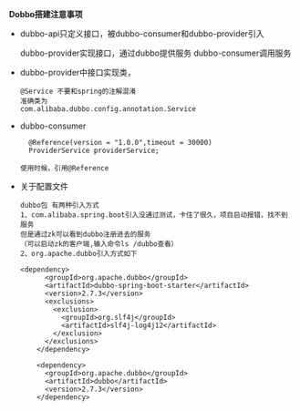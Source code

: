 ​	**Dobbo搭建注意事项**

- dubbo-api只定义接口，被dubbo-consumer和dubbo-provider引入

  dubbo-provider实现接口，通过dubbo提供服务
  dubbo-consumer调用服务

- dubbo-provider中接口实现类，

  ```
  @Service 不要和spring的注解混淆
  准确类为
  com.alibaba.dubbo.config.annotation.Service
  ```

- dubbo-consumer

  ```
    @Reference(version = "1.0.0",timeout = 30000)
    ProviderService providerService;
  
  使用时候，引用@Reference
  ```

- 关于配置文件

  ```
  dubbo包 有两种引入方式   
  1、com.alibaba.spring.boot引入没通过测试，卡住了很久，项目启动报错，找不到服务
  但是通过zk可以看到dubbo注册进去的服务
  （可以启动zk的客户端,输入命令ls /dubbo查看）
  2、org.apache.dubbo引入方式如下
  
  <dependency>
        <groupId>org.apache.dubbo</groupId>
        <artifactId>dubbo-spring-boot-starter</artifactId>
        <version>2.7.3</version>
        <exclusions>
          <exclusion>
            <groupId>org.slf4j</groupId>
            <artifactId>slf4j-log4j12</artifactId>
          </exclusion>
        </exclusions>
      </dependency>
  
      <dependency>
        <groupId>org.apache.dubbo</groupId>
        <artifactId>dubbo</artifactId>
        <version>2.7.3</version>
      </dependency>
  ```

  